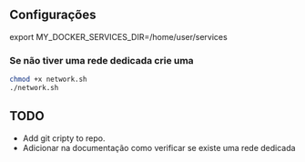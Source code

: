 ## Configurações

 export MY_DOCKER_SERVICES_DIR=/home/user/services


### Se não tiver uma rede dedicada crie uma

```bash
chmod +x network.sh
./network.sh
```

## TODO
 - Add git cripty to repo.
 - Adicionar na documentação como verificar se existe uma rede dedicada
